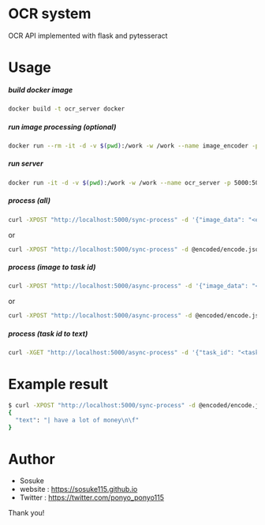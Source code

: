 # OCR system

OCR API implemented with flask and pytesseract


# Usage

##### build docker image
```bash
docker build -t ocr_server docker
```

##### run image processing (optional)
```bash
docker run --rm -it -d -v $(pwd):/work -w /work --name image_encoder -p 8080:8080 ocr_server sh -c "python encode.py images/sample.tif"
```

##### run server
```bash
docker run -it -d -v $(pwd):/work -w /work --name ocr_server -p 5000:5000 ocr_server sh -c "python run.py"
```

<!-- ```bash
cd ocr_flask
./run.sh
``` -->

##### process (all)

```bash
curl -XPOST "http://localhost:5000/sync-process" -d '{"image_data": "<encoded image (base 64)>"}'
```
or
```bash
curl -XPOST "http://localhost:5000/sync-process" -d @encoded/encode.json
```

##### process (image to task id)

```bash
curl -XPOST "http://localhost:5000/async-process" -d '{"image_data": "<encoded image (base 64)>"}'
```
or 
```bash
curl -XPOST "http://localhost:5000/async-process" -d @encoded/encode.json
```



##### process (task id to text)
 

```bash
curl -XGET "http://localhost:5000/async-process" -d '{"task_id": "<task id as received from POST /image>"}'
```

# Example result
```bash
$ curl -XPOST "http://localhost:5000/sync-process" -d @encoded/encode.json
{
  "text": "| have a lot of money\n\f"
}
```

# Author
 
* Sosuke
* website : https://sosuke115.github.io
* Twitter : https://twitter.com/ponyo_ponyo115

Thank you!



